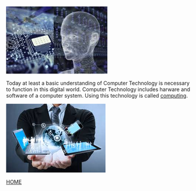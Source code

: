 ![](computer2.jpg)



Today at least a basic understanding of Computer Technology is necessary to function in this digital world. Computer Technology includes harware and software of a computer system. Using this technology is called [computing](http://www.businessdictionary.com/definition/computing.html). 

![](computer1.jpg)

[HOME](index)
